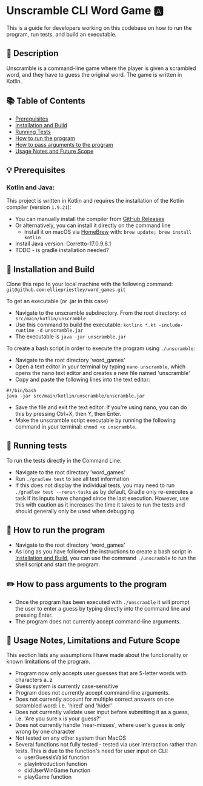 # Unscramble CLI Word Game 🅰️

This is a guide for developers working on this codebase on how to run the program, run tests, and build an executable.

## 💬 Description

Unscramble is a command-line game where the player is given a scrambled word, and they have to guess the original word. The game is written in Kotlin.

## 📚 Table of Contents
- [Prerequisites](#-prerequisites)
- [Installation and Build](#-installation-and-build)
- [Running Tests](#-running-tests)
- [How to run the program](#-how-to-run-the-program)
- [How to pass arguments to the program](#-how-to-pass-arguments-to-the-program)
- [Usage Notes and Future Scope](#-usage-notes-and-future-scope)


## 💡 Prerequisites

### Kotlin and Java:

This project is written in Kotlin and requires the installation of the Kotlin compiler (version `1.9.21`):

- You can manually install the compiler from [GitHub Releases](https://github.com/JetBrains/kotlin/releases/tag/v1.9.21) 
- Or alternatively, you can install it directly on the command line 
  - Install it on macOS via [HomeBrew](https://brew.sh/) with:
    `brew update;
    brew install kotlin`
- Install Java version: Corretto-17.0.9.8.1
- TODO - is gradle installation needed?




## 🚀 Installation and Build

Clone this repo to your local machine with the following command: `git@github.com:elliepriestley/word_games.git`
  
To get an executable (or .jar in this case)
- Navigate to the unscramble subdirectory. From the root directory: `cd src/main/kotlin/unscramble`
- Use this command to build the executable: `kotlinc *.kt -include-runtime -d unscramble.jar`
- The executable is `java -jar unscramble.jar`

To create a bash script in order to execute the program using `./unscramble`:
- Navigate to the root directory 'word_games' 
- Open a text editor in your terminal by typing `nano unscramble`, which opens the nano text editor and creates a new file named 'unscramble' 
- Copy and paste the following lines into the text editor:

```
#!/bin/bash
java -jar src/main/kotlin/unscramble/unscramble.jar
```
- Save the file and exit the text editor. If you're using nano, you can do this by pressing Ctrl+X, then Y, then Enter. 
- Make the unscramble script executable by running the following command in your terminal: `chmod +x unscramble`.

 ## 🧪 Running tests

To run the tests directly in the Command Line:
- Navigate to the root directory 'word_games'
- Run `./gradlew test` to see all test information
- If this does not display the individual tests, you may need to run `./gradlew test --rerun-tasks` as by default, Gradle only re-executes a task if its inputs have changed since the last execution. However, use this with caution as it increases the time it takes to run the tests and should generally only be used when debugging. 


## 🏁 How to run the program
- Navigate to the root directory 'word_games'
- As long as you have followed the instructions to create a bash script in [Installation and Build](#-installation-and-build), you can use the command `./unscramble` to run the shell script and start the program.

## ✏️ How to pass arguments to the program

- Once the program has been executed with `./unscramble` it will prompt the user to enter a guess by typing directly into the command line and pressing Enter.
- The program does not currently accept command-line arguments.



## 🧩 Usage Notes, Limitations and Future Scope

This section lists any assumptions I have made about the functionality or known limitations of the program.
 - Program now only accepts user guesses that are 5-letter words with characters a..z
 - Guess system is currently case-sensitive
 - Program does not currently accept command-line arguments.
 - Does not currently account for multiple correct answers on one scrambled word: i.e. 'hired' and 'hider'
 - Does not currently validate user input before submitting it as a guess, i.e. 'Are you sure x is your guess?'
 - Does not currently handle 'near-misses', where user's guess is only wrong by one character
 - Not tested on any other system than MacOS
 - Several functions not fully tested - tested via user interaction rather than tests. This is due to the function's need for user input on CLI:
   - userGuessIsValid function
   - playIntroduction function
   - didUserWinGame function
   - playGame function